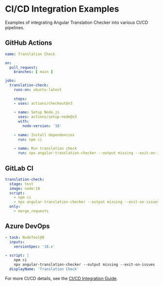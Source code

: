 # CI/CD Integration Examples

Examples of integrating Angular Translation Checker into various CI/CD pipelines.

## GitHub Actions

```yaml
name: Translation Check

on:
  pull_request:
    branches: [ main ]

jobs:
  translation-check:
    runs-on: ubuntu-latest
    
    steps:
    - uses: actions/checkout@v3
    
    - name: Setup Node.js
      uses: actions/setup-node@v3
      with:
        node-version: '18'
        
    - name: Install dependencies
      run: npm ci
      
    - name: Run translation check
      run: npx angular-translation-checker --output missing --exit-on-issues
```

## GitLab CI

```yaml
translation-check:
  stage: test
  image: node:18
  script:
    - npm ci
    - npx angular-translation-checker --output missing --exit-on-issues
  only:
    - merge_requests
```

## Azure DevOps

```yaml
- task: NodeTool@0
  inputs:
    versionSpec: '18.x'
    
- script: |
    npm ci
    npx angular-translation-checker --output missing --exit-on-issues
  displayName: 'Translation Check'
```

For more CI/CD details, see the [CI/CD Integration Guide](/guide/ci-cd).
